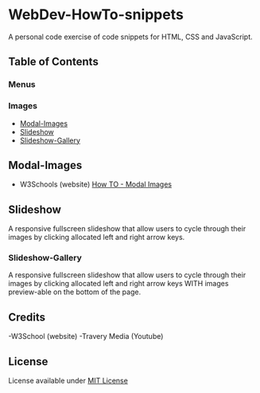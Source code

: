 # WebDev-HowTo-snippets

A personal code exercise of code snippets for HTML, CSS and JavaScript.

## Table of Contents

### Menus

### Images
* [Modal-Images](#Modal-Images)
* [Slideshow](#Slideshow)
* [Slideshow-Gallery](#Slideshow-Gallery)

## Modal-Images

- W3Schools (website) [How TO - Modal Images](https://www.w3schools.com/howto/howto_css_modal_images.asp)

## Slideshow

A responsive fullscreen slideshow that allow users to cycle through their images by clicking allocated left and right arrow keys.

### Slideshow-Gallery

A responsive fullscreen slideshow that allow users to cycle through their images by clicking allocated left and right arrow keys WITH images preview-able on the bottom of the page.

## Credits

-W3School (website)
-Travery Media (Youtube)

## License

License available under [MIT License](https://github.com/UnorthodoxThing/WebDev-HowTo-snippets/blob/master/LICENSE)

